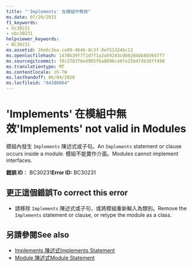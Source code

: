 ```yaml
---
title: "'Implements' 在模組中無效"
ms.date: 07/20/2015
f1_keywords:
- bc30231
- vbc30231
helpviewer_keywords:
- BC30231
ms.assetid: 16e6c3ea-ce89-4646-8c3f-0ef51324bc13
ms.openlocfilehash: 1478b39f7f1d7f1a2a59243cd66284bb883647f7
ms.sourcegitcommit: f8c270376ed905f6a8896ce0fe25b4f4b38ff498
ms.translationtype: MT
ms.contentlocale: zh-TW
ms.lasthandoff: 06/04/2020
ms.locfileid: "84380064"
---
```

# <a name="implements-not-valid-in-modules"></a><span data-ttu-id="a69e5-102">'Implements' 在模組中無效</span><span class="sxs-lookup"><span data-stu-id="a69e5-102">'Implements' not valid in Modules</span></span>
<span data-ttu-id="a69e5-103">模組內發生 `Implements` 陳述式或子句。</span><span class="sxs-lookup"><span data-stu-id="a69e5-103">An `Implements` statement or clause occurs inside a module.</span></span> <span data-ttu-id="a69e5-104">模組不能實作介面。</span><span class="sxs-lookup"><span data-stu-id="a69e5-104">Modules cannot implement interfaces.</span></span>  
  
 <span data-ttu-id="a69e5-105">**錯誤 ID︰** BC30231</span><span class="sxs-lookup"><span data-stu-id="a69e5-105">**Error ID:** BC30231</span></span>  
  
## <a name="to-correct-this-error"></a><span data-ttu-id="a69e5-106">更正這個錯誤</span><span class="sxs-lookup"><span data-stu-id="a69e5-106">To correct this error</span></span>  
  
- <span data-ttu-id="a69e5-107">請移除 `Implements` 陳述式或子句，或將模組重新輸入為類別。</span><span class="sxs-lookup"><span data-stu-id="a69e5-107">Remove the `Implements` statement or clause, or retype the module as a class.</span></span>  
  
## <a name="see-also"></a><span data-ttu-id="a69e5-108">另請參閱</span><span class="sxs-lookup"><span data-stu-id="a69e5-108">See also</span></span>

- [<span data-ttu-id="a69e5-109">Implements 陳述式</span><span class="sxs-lookup"><span data-stu-id="a69e5-109">Implements Statement</span></span>](../language-reference/statements/implements-statement.md)
- [<span data-ttu-id="a69e5-110">Module 陳述式</span><span class="sxs-lookup"><span data-stu-id="a69e5-110">Module Statement</span></span>](../language-reference/statements/module-statement.md)
